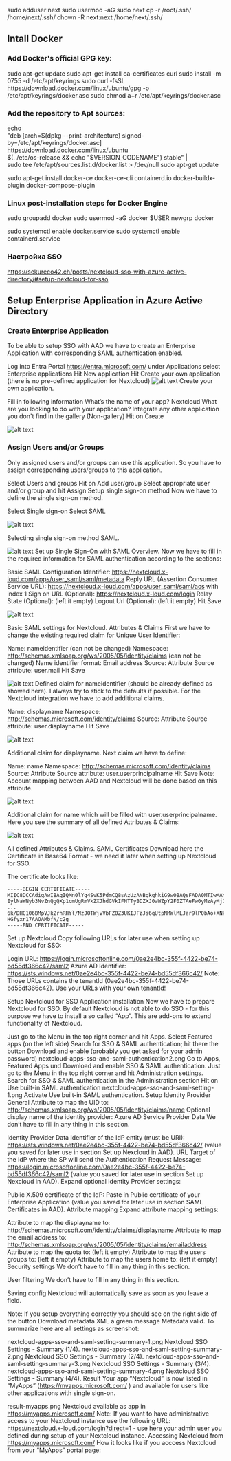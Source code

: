 sudo adduser next
sudo usermod -aG sudo next
cp -r /root/.ssh/ /home/next/.ssh/
chown -R next:next /home/next/.ssh/

## Intall Docker
### Add Docker's official GPG key:
sudo apt-get update
sudo apt-get install ca-certificates curl
sudo install -m 0755 -d /etc/apt/keyrings
sudo curl -fsSL https://download.docker.com/linux/ubuntu/gpg -o /etc/apt/keyrings/docker.asc
sudo chmod a+r /etc/apt/keyrings/docker.asc

### Add the repository to Apt sources:
echo \
  "deb [arch=$(dpkg --print-architecture) signed-by=/etc/apt/keyrings/docker.asc] https://download.docker.com/linux/ubuntu \
  $(. /etc/os-release && echo "$VERSION_CODENAME") stable" | \
  sudo tee /etc/apt/sources.list.d/docker.list > /dev/null
sudo apt-get update


sudo apt-get install docker-ce docker-ce-cli containerd.io docker-buildx-plugin docker-compose-plugin

### Linux post-installation steps for Docker Engine
sudo groupadd docker
sudo usermod -aG docker $USER
newgrp docker

sudo systemctl enable docker.service
sudo systemctl enable containerd.service


### Настройка SSO
https://sekureco42.ch/posts/nextcloud-sso-with-azure-active-directory/#setup-nextcloud-for-sso


## Setup Enterprise Application in Azure Active Directory
### Create Enterprise Application
To be able to setup SSO with AAD we have to create an Enterprise Application with corresponding SAML authentication enabled.

Log into Entra Portal https://entra.microsoft.com/ 
under Applications select Enterprise applications
Hit New application
Hit Create your own application (there is no pre-defined application for Nextcloud)
![alt text](image.png)
Create your own application.

Fill in following information
What’s the name of your app? Nextcloud
What are you looking to do with your application? Integrate any other application you don't find in the gallery (Non-gallery)
Hit on Create

![alt text](image-1.png)

### Assign Users and/or Groups
Only assigned users and/or groups can use this application. So you have to assign corresponding users/groups to this application.

Select Users and groups
Hit on Add user/group
Select appropriate user and/or group and hit Assign
Setup single sign-on method
Now we have to define the single sign-on method.

Select Single sign-on
Select SAML

![alt text](image-2.png)

Selecting single sign-on method SAML.

![alt text](image-3.png)
Set up Single Sign-On with SAML Overview.
Now we have to fill in the required information for SAML authentication according to the sections:

Basic SAML Configuration
Identifier: https://nextcloud.x-loud.com/apps/user_saml/saml/metadata
Reply URL (Assertion Consumer Service URL): https://nextcloud.x-loud.com/apps/user_saml/saml/acs with index 1
Sign on URL (Optional): https://nextcloud.x-loud.com/login
Relay State (Optional): (left it empty)
Logout Url (Optional): (left it empty)
Hit Save

![alt text](image-4.png)

Basic SAML settings for Nextcloud.
Attributes & Claims
First we have to change the existing required claim for Unique User Identifier:

Name: nameidentifier (can not be changed)
Namespace: http://schemas.xmlsoap.org/ws/2005/05/identity/claims (can not be changed)
Name identifier format: Email address
Source: Attribute
Source attribute: user.mail
Hit Save

![alt text](image-5.png)
Defined claim for nameidentifier (should be already defined as showed here).
I always try to stick to the defaults if possible. For the Nextcloud integration we have to add additional claims.

Name: displayname
Namespace: http://schemas.microsoft.com/identity/claims
Source: Attribute
Source attribute: user.displayname
Hit Save

![alt text](image-6.png)

Additional claim for displayname.
Next claim we have to define:

Name: name
Namespace: http://schemas.microsoft.com/identity/claims
Source: Attribute
Source attribute: user.userprincipalname
Hit Save
Note: Account mapping between AAD and Nextcloud will be done based on this attribute.

![alt text](image-7.png)

Additional claim for name which will be filled with user.userprincipalname.
Here you see the summary of all defined Attributes & Claims:

![alt text](image-8.png)

All defined Attributes & Claims.
SAML Certificates
Download here the Certificate in Base64 Format - we need it later when setting up Nextcloud for SSO.

The certificate looks like:

```
-----BEGIN CERTIFICATE-----
MIIC8DCCAdigAwIBAgIQMn0lYq4SvK5PdmCQ8sAzUzANBgkqhkiG9w0BAQsFADA0MTIwMAYDVQQD
EylNaWNyb3NvZnQgQXp1cmUgRmVkZXJhdGVkIFNTTyBDZXJ0aWZpY2F0ZTAeFw0yMzAyMjIxNjEy
...
6k/DHC106BMpVJk2rhRHYl/NzJOTWjvVbFZ0Z3UKIJFzJs6qUtpNMWlMLJar9lP0bAo+XNkZhX3o
HGfyxr17AAOAMbfN/c2g
-----END CERTIFICATE-----
```

Set up Nextcloud
Copy following URLs for later use when setting up Nextcloud for SSO:

Login URL: https://login.microsoftonline.com/0ae2e4bc-355f-4422-be74-bd55df366c42/saml2
Azure AD Identifier: https://sts.windows.net/0ae2e4bc-355f-4422-be74-bd55df366c42/
Note: Those URLs contains the tenantId (0ae2e4bc-355f-4422-be74-bd55df366c42). Use your URLs with your own tenantId!

Setup Nextcloud for SSO
Application installation
Now we have to prepare Nextcloud for SSO. By default Nextcloud is not able to do SSO - for this purpose we have to install a so called “App”. This are add-ons to extend functionality of Nextcloud.

Just go to the Menu in the top right corner and hit Apps.
Select Featured apps (on the left side)
Search for SSO & SAML authentication; hit there the button Download and enable (probably you get asked for your admin password)
nextcloud-apps-sso-and-saml-authentication2.png
Go to Apps, Featured Apps und Download and enable SSO & SAML authentication.
Just go to the Menu in the top right corner and hit Administration settings.
Search for SSO & SAML authentication in the Administration section
Hit on Use built-in SAML authentication
nextcloud-apps-sso-and-saml-setting-1.png
Activate Use built-in SAML authentication.
Setup Identity Provider
General
Attribute to map the UID to: http://schemas.xmlsoap.org/ws/2005/05/identity/claims/name
Optional display name of the identity provider: Azure AD
Service Provider Data
We don’t have to fill in any thing in this section.

Identity Provider Data
Identifier of the IdP entity (must be URI): https://sts.windows.net/0ae2e4bc-355f-4422-be74-bd55df366c42/ (value you saved for later use in section Set up Nexcloud in AAD).
URL Target of the IdP where the SP will send the Authentication Request Message: https://login.microsoftonline.com/0ae2e4bc-355f-4422-be74-bd55df366c42/saml2 (value you saved for later use in section Set up Nexcloud in AAD).
Expand optional Identity Provider settings:

Public X.509 certificate of the IdP: Paste in Public certificate of your Enterprise Application (value you saved for later use in section SAML Certificates in AAD).
Attribute mapping
Expand attribute mapping settings:

Attribute to map the displayname to: http://schemas.microsoft.com/identity/claims/displayname
Attribute to map the email address to: http://schemas.xmlsoap.org/ws/2005/05/identity/claims/emailaddress
Attribute to map the quota to: (left it empty)
Attribute to map the users groups to: (left it empty)
Attribute to map the users home to: (left it empty)
Security settings
We don’t have to fill in any thing in this section.

User filtering
We don’t have to fill in any thing in this section.

Saving config
Nextcloud will automatically save as soon as you leave a field.

Note: If you setup everything correctly you should see on the right side of the button Download metadata XML a green message Metadata valid.
To summarize here are all settings as screenshot:

nextcloud-apps-sso-and-saml-setting-summary-1.png
Nextcloud SSO Settings - Summary (1/4).
nextcloud-apps-sso-and-saml-setting-summary-2.png
Nextcloud SSO Settings - Summary (2/4).
nextcloud-apps-sso-and-saml-setting-summary-3.png
Nextcloud SSO Settings - Summary (3/4).
nextcloud-apps-sso-and-saml-setting-summary-4.png
Nextcloud SSO Settings - Summary (4/4).
Result
Your app “Nextcloud” is now listed in “MyApps” (https://myapps.microsoft.com/  ) and available for users like other applications with single sign-on.

result-myapps.png
Nextcloud available as app in https://myapps.microsoft.com/
Note: If you want to have administrative access to your Nextcloud instance use the following URL: https://nextcloud.x-loud.com/login?direct=1  - use here your admin user you defined during setup of your Nextcloud instance.
Accessing Nextcloud from https://myapps.microsoft.com/ 
How it looks like if you acccess Nextcloud from your “MyApps” portal page: